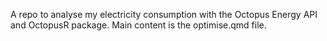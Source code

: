 A repo to analyse my electricity consumption with the Octopus Energy API and OctopusR package. 
Main content is the optimise.qmd file.